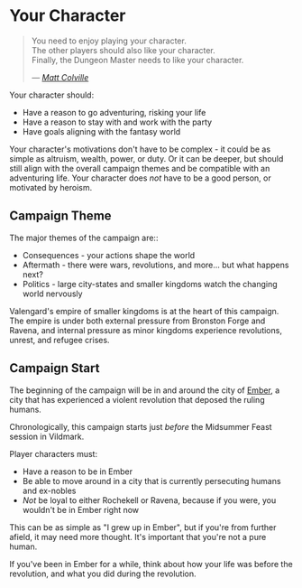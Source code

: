 # Your Character

>You need to enjoy playing your character.<br>
>The other players should also like your character.<br>
>Finally, the Dungeon Master needs to like your character.<br>
>
>— [*Matt Colville*](https://www.youtube.com/watch?v=Sd3stb5fz8I)

Your character should:
* Have a reason to go adventuring, risking your life
* Have a reason to stay with and work with the party
* Have goals aligning with the fantasy world

Your character's motivations don't have to be complex - it could be as simple as altruism, wealth, power, or duty. Or it can be deeper, but should still align with the overall campaign themes and be compatible with an adventuring life. Your character does *not* have to be a good person, or motivated by heroism.
## Campaign Theme
The major themes of the campaign are::
* Consequences - your actions shape the world
* Aftermath - there were wars, revolutions, and more... but what happens next?
* Politics - large city-states and smaller kingdoms watch the changing world nervously

Valengard's empire of smaller kingdoms is at the heart of this campaign. The empire is under both external pressure from Bronston Forge and Ravena, and internal pressure as minor kingdoms experience revolutions, unrest, and refugee crises.
## Campaign Start
The beginning of the campaign will be in and around the city of [Ember](../world/world-overview.md#ember), a city that has experienced a violent revolution that deposed the ruling humans.

Chronologically, this campaign starts just _before_ the Midsummer Feast session in Vildmark.

Player characters must:
* Have a reason to be in Ember
* Be able to move around in a city that is currently persecuting humans and ex-nobles
* *Not* be loyal to either Rochekell or Ravena, because if you were, you wouldn't be in Ember right now

This can be as simple as "I grew up in Ember", but if you're from further afield, it may need more thought. It's important that you're not a pure human.

If you've been in Ember for a while, think about how your life was before the revolution, and what you did during the revolution.